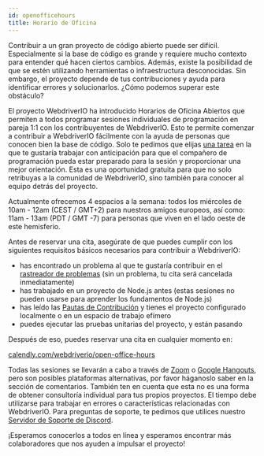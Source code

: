 ```yaml
---
id: openofficehours
title: Horario de Oficina
---
```


Contribuir a un gran proyecto de código abierto puede ser difícil. Especialmente si la base de código es grande y requiere mucho contexto para entender qué hacen ciertos cambios. Además, existe la posibilidad de que se estén utilizando herramientas o infraestructura desconocidas. Sin embargo, el proyecto depende de tus contribuciones y ayuda para identificar errores y solucionarlos. ¿Cómo podemos superar este obstáculo?

El proyecto WebdriverIO ha introducido Horarios de Oficina Abiertos que permiten a todos programar sesiones individuales de programación en pareja 1:1 con los contribuyentes de WebdriverIO. Esto te permite comenzar a contribuir a WebdriverIO fácilmente con la ayuda de personas que conocen bien la base de código. Solo te pedimos que elijas [una tarea](https://github.com/webdriverio/webdriverio/issues?q=is%3Aissue+is%3Aopen+sort%3Aupdated-desc+label%3Afirst-timers-only) en la que te gustaría trabajar con anticipación para que el compañero de programación pueda estar preparado para la sesión y proporcionar una mejor orientación. Esta es una oportunidad gratuita para que no solo retribuyas a la comunidad de WebdriverIO, sino también para conocer al equipo detrás del proyecto.

Actualmente ofrecemos 4 espacios a la semana: todos los miércoles de 10am - 12am (CEST / GMT+2) para nuestros amigos europeos, así como: 11am - 13am (PDT / GMT -7) para personas que viven en el lado oeste de este hemisferio.

Antes de reservar una cita, asegúrate de que puedes cumplir con los siguientes requisitos básicos necesarios para contribuir a WebdriverIO:

- has encontrado un problema al que te gustaría contribuir en el [rastreador de problemas](https://github.com/webdriverio/webdriverio/issues) (sin un problema, tu cita será cancelada inmediatamente)
- has trabajado en un proyecto de Node.js antes (estas sesiones no pueden usarse para aprender los fundamentos de Node.js)
- has leído las [Pautas de Contribución](https://github.com/webdriverio/webdriverio/blob/main/CONTRIBUTING.md#set-up-project) y tienes el proyecto configurado localmente o en un espacio de trabajo efímero
- puedes ejecutar las pruebas unitarias del proyecto, y están pasando

Después de eso, puedes reservar una cita en cualquier momento en:

[calendly.com/webdriverio/open-office-hours](https://calendly.com/webdriverio/open-office-hours)

Todas las sesiones se llevarán a cabo a través de [Zoom](https://zoom.us/) o [Google Hangouts](https://hangouts.google.com/), pero son posibles plataformas alternativas, por favor háganoslo saber en la sección de comentarios. También ten en cuenta que esta no es una forma de obtener consultoría individual para tus propios proyectos. El tiempo debe utilizarse para trabajar en errores o características relacionadas con WebdriverIO. Para preguntas de soporte, te pedimos que utilices nuestro [Servidor de Soporte de Discord](https://discord.webdriver.io).

¡Esperamos conocerlos a todos en línea y esperamos encontrar más colaboradores que nos ayuden a impulsar el proyecto!